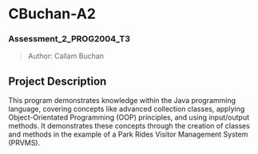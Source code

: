 # CBuchan-A2
### Assessment_2_PROG2004_T3
> Author: Callam Buchan

## Project Description
This program demonstrates knowledge within the Java programming language, covering concepts like advanced collection classes, applying Object-Orientated Programming (OOP) principles, and using input/output methods. It demonstrates these concepts through the creation of classes and methods in the example of a Park Rides Visitor Management System (PRVMS).
